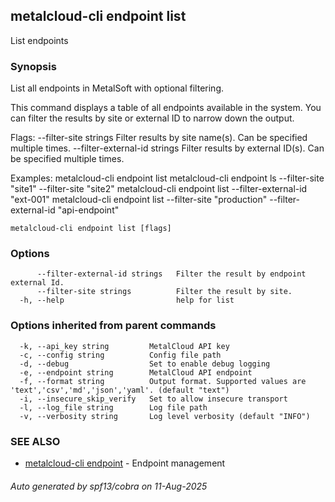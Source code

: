 ## metalcloud-cli endpoint list

List endpoints

### Synopsis

List all endpoints in MetalSoft with optional filtering.

This command displays a table of all endpoints available in the system. You can filter the results 
by site or external ID to narrow down the output.

Flags:
  --filter-site strings           Filter results by site name(s). Can be specified multiple times.
  --filter-external-id strings    Filter results by external ID(s). Can be specified multiple times.

Examples:
  metalcloud-cli endpoint list
  metalcloud-cli endpoint ls --filter-site "site1" --filter-site "site2"
  metalcloud-cli endpoint list --filter-external-id "ext-001"
  metalcloud-cli endpoint list --filter-site "production" --filter-external-id "api-endpoint"

```
metalcloud-cli endpoint list [flags]
```

### Options

```
      --filter-external-id strings   Filter the result by endpoint external Id.
      --filter-site strings          Filter the result by site.
  -h, --help                         help for list
```

### Options inherited from parent commands

```
  -k, --api_key string         MetalCloud API key
  -c, --config string          Config file path
  -d, --debug                  Set to enable debug logging
  -e, --endpoint string        MetalCloud API endpoint
  -f, --format string          Output format. Supported values are 'text','csv','md','json','yaml'. (default "text")
  -i, --insecure_skip_verify   Set to allow insecure transport
  -l, --log_file string        Log file path
  -v, --verbosity string       Log level verbosity (default "INFO")
```

### SEE ALSO

* [metalcloud-cli endpoint](metalcloud-cli_endpoint.md)	 - Endpoint management

###### Auto generated by spf13/cobra on 11-Aug-2025
